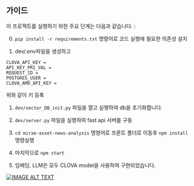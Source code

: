 ## 가이드

이 프로젝트를 실행하기 위한 주요 단계는 다음과 같습니다. :

0. `pip install -r requirements.txt` 명령어로 코드 실행에 필요한 의존성 설치

1. dev/.env파일을 생성하고 
```
CLOVA_API_KEY = 
API_KEY_PRI_VAL =
REQUEST_ID =
POSTGRES_USER = 
CLOVA_AMD_API_KEY = 
```
위와 같이 키 등록

1. `dev/vector_DB_init.py` 파일을 열고 실행하여 db을 초기화합니다.

2. `dev/server.py` 파일을 실행하여 fast api 서버를 구동

3. `cd mirae-asset-news-analysis` 명령어로 프론트 폴더로 이동후 `npm install` 명령실행

4. 마지막으로 `npm start`

5. 임베딩, LLM은 모두 CLOVA model을 사용하여 구현되었습니다.

[![IMAGE ALT TEXT](http://img.youtube.com/vi/xa65SJHjrGs/0.jpg)](https://www.youtube.com/watch?v=xa65SJHjrGs "Video Title")